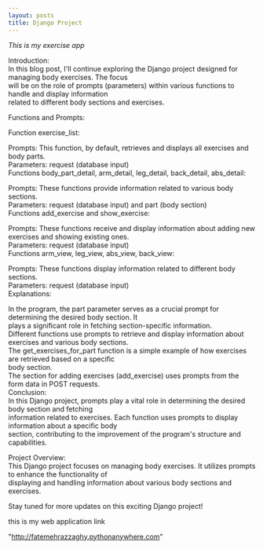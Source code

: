```yaml
---
layout: posts
title: Django Project
---
```

_This is my exercise app_ 

Introduction:<br>
In this blog post, I'll continue exploring the Django project designed for managing body exercises. The focus <br>will be on the role of prompts (parameters) within various functions to handle and display information <br>related to different body sections and exercises.<br>

Functions and Prompts:<br>

Function exercise_list:<br>

Prompts: This function, by default, retrieves and displays all exercises and body parts.<br>
Parameters: request (database input)<br>
Functions body_part_detail, arm_detail, leg_detail, back_detail, abs_detail:<br>

Prompts: These functions provide information related to various body sections.<br>
Parameters: request (database input) and part (body section)<br>
Functions add_exercise and show_exercise:<br>

Prompts: These functions receive and display information about adding new exercises and showing existing ones.<br>
Parameters: request (database input)<br>
Functions arm_view, leg_view, abs_view, back_view:<br>

Prompts: These functions display information related to different body sections.<br>
Parameters: request (database input)<br>
Explanations:<br>

In the program, the part parameter serves as a crucial prompt for determining the desired body section. It<br> plays a significant role in fetching section-specific information.<br>
Different functions use prompts to retrieve and display information about exercises and various body sections.<br>
The get_exercises_for_part function is a simple example of how exercises are retrieved based on a specific <br>body section.<br>
The section for adding exercises (add_exercise) uses prompts from the form data in POST requests.<br>
Conclusion:<br>
In this Django project, prompts play a vital role in determining the desired body section and fetching <br>information related to exercises. Each function uses prompts to display information about a specific body <br>section, contributing to the improvement of the program's structure and capabilities.<br>

Project Overview:<br>
This Django project focuses on managing body exercises. It utilizes prompts to enhance the functionality of <br>displaying and handling information about various body sections and exercises.<br>

Stay tuned for more updates on this exciting Django project!<br>

this is my web application link<br>

"http://fatemehrazzaghy.pythonanywhere.com"






